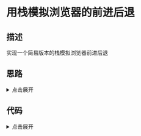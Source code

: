 # 用栈模拟浏览器的前进后退

## 描述

实现一个简易版本的栈模拟浏览器前进后退

## 思路

<details>
<summary>点击展开</summary>

用两个栈来实现，一个用来存储已经浏览过的网页（浏览器后退就是这个栈进行pop操作），第一个栈pop出来的数据就存储在第二个栈里（浏览器前进就是这个栈进行pop操作）

</details>

## 代码

<details>
<summary>点击展开</summary>

略

</details>

